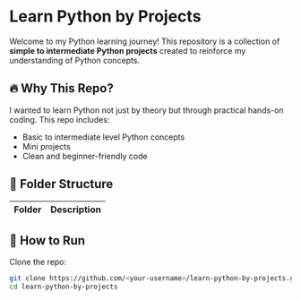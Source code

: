 # Learn Python by Projects 

Welcome to my Python learning journey! This repository is a collection of **simple to intermediate Python projects** created to reinforce my understanding of Python concepts.

## 🔥 Why This Repo?

I wanted to learn Python not just by theory but through practical hands-on coding. This repo includes:
- Basic to intermediate level Python concepts
- Mini projects
- Clean and beginner-friendly code

## 📂 Folder Structure

| Folder | Description |
|--------|-------------|
<!--
| `01_Hello_World` | Your very first Python program |
| `02_Basic_Programs` | Simple programs using conditionals and loops |
| `03_String_Programs` | String manipulation and operations |
| `04_List_Tuple_Dictionary` | Use of Python's built-in data structures |
| `05_File_Handling` | Reading and writing to files |
| `06_Functions_Modules` | Functions and custom modules |
| `07_OOP_Basics` | Object-Oriented Programming examples |
| `08_Error_Handling` | Try-except and custom exceptions |
| `09_Mini_Projects` | CLI-based practical mini projects |
--->

## 🚀 How to Run

Clone the repo:
```bash
git clone https://github.com/<your-username>/learn-python-by-projects.git
cd learn-python-by-projects
